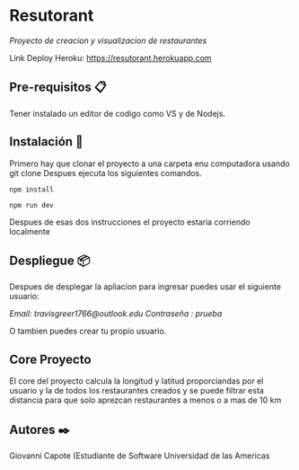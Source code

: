 # Resutorant

_Proyecto de creacion y visualizacion de restaurantes_

Link Deploy Heroku:
https://resutorant.herokuapp.com

## Pre-requisitos 📋

Tener instalado un editor de codigo como VS y de Nodejs.

## Instalación 🔧

Primero hay que clonar el proyecto a una carpeta enu computadora usando git clone
Despues ejecuta los siguientes comandos.

```
npm install
```
```
npm run dev
```

Despues de esas dos instrucciones el proyecto estaria corriendo localmente

## Despliegue 📦

Despues de desplegar la apliacion para ingresar puedes usar el siguiente usuario:

_Email: travisgreer1766@outlook.edu_
_Contraseña : prueba_

O tambien puedes crear tu propio usuario.

## Core Proyecto

El core del proyecto calcula la longitud y latitud proporciandas por el usuario y la de todos los restaurantes creados
y se puede filtrar esta distancia para que solo aprezcan restaurantes a menos o a mas de 10 km

## Autores ✒️

Giovanni Capote (Estudiante de Software Universidad de las Americas







